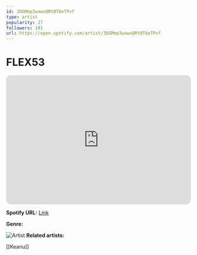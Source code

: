 ```yaml
---
id: 3DGMmp3wawx8Rt0T6eTPvf
type: artist
popularity: 27
followers: 101
url: https://open.spotify.com/artist/3DGMmp3wawx8Rt0T6eTPvf
---
```

# FLEX53

<iframe style="border-radius:12px" src="https://open.spotify.com/embed/artist/3DGMmp3wawx8Rt0T6eTPvf" width="100%" height="352" frameBorder="0" allowfullscreen="" allow="autoplay; clipboard-write; encrypted-media; fullscreen; picture-in-picture" loading="lazy"></iframe>

**Spotify URL:** [Link](https://open.spotify.com/artist/3DGMmp3wawx8Rt0T6eTPvf)

**Genre:** 

![Artist](https://i.scdn.co/image/ab67616d0000b273ae039ff1d852838d0b2826c1)
**Related artists:**

[[Keanu]]
